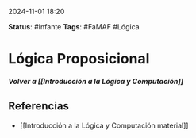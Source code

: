 2024-11-01 18:20

__Status__: #Infante 
__Tags__: #FaMAF #Lógica
# Lógica Proposicional

##### Volver a [[Introducción a la Lógica y Computación]]


## Referencias

- [[Introducción a la Lógica y Computación material]]




